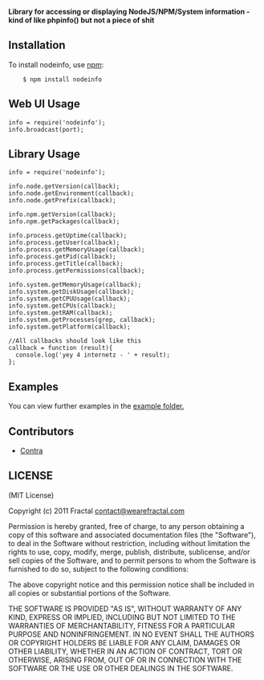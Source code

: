 **Library for accessing or displaying NodeJS/NPM/System information - kind of like phpinfo() but not a piece of shit**


## Installation
    
To install nodeinfo, use [npm](http://github.com/isaacs/npm):

        $ npm install nodeinfo

## Web UI Usage

```
info = require('nodeinfo');
info.broadcast(port);
```

## Library Usage

```
info = require('nodeinfo');

info.node.getVersion(callback);
info.node.getEnvironment(callback);
info.node.getPrefix(callback);

info.npm.getVersion(callback);
info.npm.getPackages(callback);

info.process.getUptime(callback);
info.process.getUser(callback);
info.process.getMemoryUsage(callback);
info.process.getPid(callback);
info.process.getTitle(callback);
info.process.getPermissions(callback);

info.system.getMemoryUsage(callback);
info.system.getDiskUsage(callback);
info.system.getCPUUsage(callback);
info.system.getCPUs(callback);
info.system.getRAM(callback);
info.system.getProcesses(grep, callback);
info.system.getPlatform(callback);

//All callbacks should look like this
callback = function (result){
  console.log('yey 4 internetz - ' + result);
};
```

## Examples

You can view further examples in the [example folder.](https://github.com/wearefractal/nodeinfo/tree/master/examples)

## Contributors

- [Contra](https://github.com/Contra)

## LICENSE

(MIT License)

Copyright (c) 2011 Fractal <contact@wearefractal.com>

Permission is hereby granted, free of charge, to any person obtaining
a copy of this software and associated documentation files (the
"Software"), to deal in the Software without restriction, including
without limitation the rights to use, copy, modify, merge, publish,
distribute, sublicense, and/or sell copies of the Software, and to
permit persons to whom the Software is furnished to do so, subject to
the following conditions:

The above copyright notice and this permission notice shall be
included in all copies or substantial portions of the Software.

THE SOFTWARE IS PROVIDED "AS IS", WITHOUT WARRANTY OF ANY KIND,
EXPRESS OR IMPLIED, INCLUDING BUT NOT LIMITED TO THE WARRANTIES OF
MERCHANTABILITY, FITNESS FOR A PARTICULAR PURPOSE AND
NONINFRINGEMENT. IN NO EVENT SHALL THE AUTHORS OR COPYRIGHT HOLDERS BE
LIABLE FOR ANY CLAIM, DAMAGES OR OTHER LIABILITY, WHETHER IN AN ACTION
OF CONTRACT, TORT OR OTHERWISE, ARISING FROM, OUT OF OR IN CONNECTION
WITH THE SOFTWARE OR THE USE OR OTHER DEALINGS IN THE SOFTWARE.
